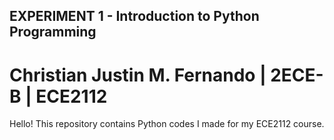 ## EXPERIMENT 1 - Introduction to Python Programming
# Christian Justin M. Fernando | 2ECE-B | ECE2112
Hello! This repository contains Python codes I made for my ECE2112 course. 
